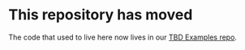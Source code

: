 # This repository has moved

The code that used to live here now lives in our [TBD Examples repo](https://github.com/TBD54566975/tbd-examples/tree/main/javascript/dinger).
